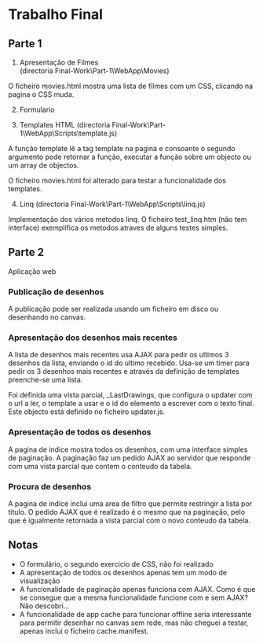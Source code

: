 # Trabalho Final #

## Parte 1 ##

1. Apresentação de Filmes<br>
(directoria Final-Work\Part-1\WebApp\Movies)

O ficheiro movies.html mostra uma lista de filmes com um CSS, clicando na pagina o CSS muda.

2. Formulario

3. Templates HTML
(directoria Final-Work\Part-1\WebApp\Scripts\template.js)

A função template lê a tag template na pagina e consoante o segundo argumento pode retornar a função, executar a função sobre um objecto ou um array de objectos.

O ficheiro movies.html foi alterado para testar a funcionalidade dos templates.

4. Linq
(directoria Final-Work\Part-1\WebApp\Scripts\linq.js)

Implementação dos vários metodos linq. O ficheiro test_linq.htm (não tem interface) exemplifica os metodos atraves de alguns testes simples.

## Parte 2 ##

Aplicação web

### Publicação de desenhos

A publicação pode ser realizada usando um ficheiro em disco ou desenhando no canvas.

### Apresentação dos desenhos mais recentes

A lista de desenhos mais recentes usa AJAX para pedir os ultimos 3 desenhos da lista, enviando o id do ultimo recebido.
Usa-se um timer para pedir os 3 desenhos mais recentes e através da definição de templates preenche-se uma lista.

Foi definida uma vista parcial, _LastDrawings, que configura o updater com o url a ler, o template a usar e o id do elemento a escrever com o texto final. Este objecto está definido no ficheiro updater.js.

### Apresentação de todos os desenhos

A pagina de indice mostra todos os desenhos, com uma interface simples de paginação.
A paginação faz um pedido AJAX ao servidor que responde com uma vista parcial que contem o conteudo da tabela.

### Procura de desenhos

A pagina de indice inclui uma area de filtro que permite restringir a lista por titulo. O pedido AJAX que é realizado é o mesmo que na paginação, pelo que é igualmente retornada a vista parcial com o novo conteudo da tabela.

## Notas

   * O formulário, o segundo exercicio de CSS, não foi realizado
   * A apresentação de todos os desenhos apenas tem um modo de visualização
   * A funcionalidade de paginação apenas funciona com AJAX. Como é que se consegue que a mesma funcionalidade funcione com e sem AJAX? Não descobri...
   * A funcionalidade de app cache para funcionar offline seria interessante para permitir desenhar no canvas sem rede, mas não cheguei a testar, apenas inclui o ficheiro cache.manifest.

